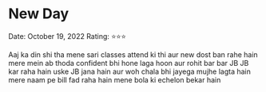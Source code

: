# New Day

Date: October 19, 2022
Rating: ⭐⭐⭐

Aaj ka din shi tha mene sari classes attend ki thi aur new dost ban rahe hain mere mein ab thoda confident bhi hone laga hoon aur rohit bar bar JB JB kar raha hain uske JB jana hain aur woh chala bhi jayega mujhe lagta hain mere naam pe bill fad raha hain mene bola ki echelon bekar hain